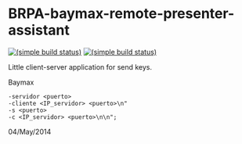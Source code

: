 # BRPA-baymax-remote-presenter-assistant

[![(simple build status)](https://img.shields.io/badge/BRPA-v0.1-brightgreen.svg)]()
[![(simple build status)](https://img.shields.io/badge/build-passing-brightgreen.svg)]()

Little client-server application for send keys.

 Baymax
 
    -servidor <puerto>
    -cliente <IP_servidor> <puerto>\n"
    -s <puerto>
    -c <IP_servidor> <puerto>\n\n";


04/May/2014
